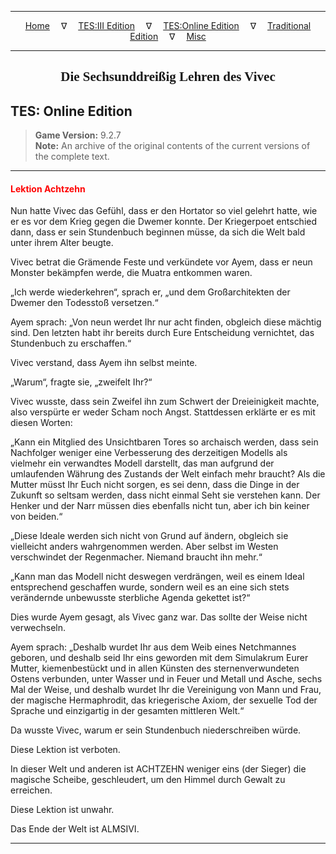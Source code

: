 
---

<!-- Jekyll Page Links -->

<center>
<a href="../../../../index.html">Home</a>
&emsp;&nabla;&emsp;
<a href="../../../index-tes3.html">TES:III Edition</a>
&emsp;&nabla;&emsp;
<a href="../../../index-teso.html">TES:Online Edition</a>
&emsp;&nabla;&emsp;
<a href="../../../index-traditional.html">Traditional Edition</a>
&emsp;&nabla;&emsp;
<a href="../../../index-misc.html">Misc</a>
</center>

<!-- Markdown Body Below: -->

---

<center>
<h2><span style="font-family:Georgia">Die Sechsunddreißig Lehren des Vivec</span></h2>
</center>

## TES: Online Edition

> __Game Version:__ 9.2.7\
> __Note:__ An archive of the original contents of the current versions of the complete text.

---

#### <span style="color:red">Lektion Achtzehn</span>

Nun hatte Vivec das Gefühl, dass er den Hortator so viel gelehrt hatte, wie er es vor dem Krieg gegen die Dwemer konnte. Der Kriegerpoet entschied dann, dass er sein Stundenbuch beginnen müsse, da sich die Welt bald unter ihrem Alter beugte.

Vivec betrat die Grämende Feste und verkündete vor Ayem, dass er neun Monster bekämpfen werde, die Muatra entkommen waren.

„Ich werde wiederkehren“, sprach er, „und dem Großarchitekten der Dwemer den Todesstoß versetzen.“

Ayem sprach: „Von neun werdet Ihr nur acht finden, obgleich diese mächtig sind. Den letzten habt ihr bereits durch Eure Entscheidung vernichtet, das Stundenbuch zu erschaffen.“

Vivec verstand, dass Ayem ihn selbst meinte.

„Warum“, fragte sie, „zweifelt Ihr?“

Vivec wusste, dass sein Zweifel ihn zum Schwert der Dreieinigkeit machte, also verspürte er weder Scham noch Angst. Stattdessen erklärte er es mit diesen Worten:

„Kann ein Mitglied des Unsichtbaren Tores so archaisch werden, dass sein Nachfolger weniger eine Verbesserung des derzeitigen Modells als vielmehr ein verwandtes Modell darstellt, das man aufgrund der umlaufenden Währung des Zustands der Welt einfach mehr braucht? Als die Mutter müsst Ihr Euch nicht sorgen, es sei denn, dass die Dinge in der Zukunft so seltsam werden, dass nicht einmal Seht sie verstehen kann. Der Henker und der Narr müssen dies ebenfalls nicht tun, aber ich bin keiner von beiden.“

„Diese Ideale werden sich nicht von Grund auf ändern, obgleich sie vielleicht anders wahrgenommen werden. Aber selbst im Westen verschwindet der Regenmacher. Niemand braucht ihn mehr.“

„Kann man das Modell nicht deswegen verdrängen, weil es einem Ideal entsprechend geschaffen wurde, sondern weil es an eine sich stets verändernde unbewusste sterbliche Agenda gekettet ist?“

Dies wurde Ayem gesagt, als Vivec ganz war. Das sollte der Weise nicht verwechseln.

Ayem sprach: „Deshalb wurdet Ihr aus dem Weib eines Netchmannes geboren, und deshalb seid Ihr eins geworden mit dem Simulakrum Eurer Mutter, kiemenbestückt und in allen Künsten des sternenverwundeten Ostens verbunden, unter Wasser und in Feuer und Metall und Asche, sechs Mal der Weise, und deshalb wurdet Ihr die Vereinigung von Mann und Frau, der magische Hermaphrodit, das kriegerische Axiom, der sexuelle Tod der Sprache und einzigartig in der gesamten mittleren Welt.“

Da wusste Vivec, warum er sein Stundenbuch niederschreiben würde.

Diese Lektion ist verboten.

In dieser Welt und anderen ist ACHTZEHN weniger eins (der Sieger) die magische Scheibe, geschleudert, um den Himmel durch Gewalt zu erreichen.

Diese Lektion ist unwahr.

Das Ende der Welt ist ALMSIVI.

---
